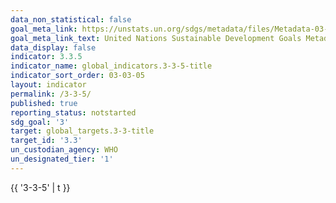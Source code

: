 ```yaml
---
data_non_statistical: false
goal_meta_link: https://unstats.un.org/sdgs/metadata/files/Metadata-03-03-05.pdf
goal_meta_link_text: United Nations Sustainable Development Goals Metadata (pdf 865kB)
data_display: false
indicator: 3.3.5
indicator_name: global_indicators.3-3-5-title
indicator_sort_order: 03-03-05
layout: indicator
permalink: /3-3-5/
published: true
reporting_status: notstarted
sdg_goal: '3'
target: global_targets.3-3-title
target_id: '3.3'
un_custodian_agency: WHO
un_designated_tier: '1'
---
```

<div class="indicator-custom-text">
  {{ '3-3-5' | t }}
</div
